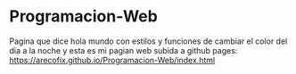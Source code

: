 # Programacion-Web
Pagina que dice hola mundo con estilos y funciones de cambiar el color del dia a la noche
y esta es mi pagian web subida a github pages: https://arecofix.github.io/Programacion-Web/index.html
